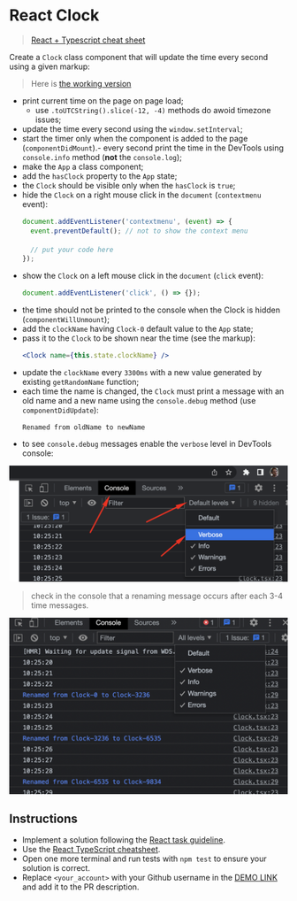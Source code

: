 # React Clock

> [React + Typescript cheat sheet](https://mate-academy.github.io/fe-program/js/extra/react-typescript)

Create a `Clock` class component that will update the time every second using a given markup:

> Here is [the working version](https://mate-academy.github.io/react_clock)

- print current time on the page on page load;
  - use `.toUTCString().slice(-12, -4)` methods do awoid timezone issues;
- update the time every second using the `window.setInterval`;
- start the timer only when the component is added to the page (`componentDidMount`).- every second print the time in the DevTools using `console.info` method (**not** the `console.log`);
- make the `App` a class component;
- add the `hasClock` property to the `App` state;
- the `Clock` should be visible only when the `hasClock` is `true`;
- hide the `Clock` on a right mouse click in the `document` (`contextmenu` event):
    ```js
    document.addEventListener('contextmenu', (event) => {
      event.preventDefault(); // not to show the context menu

      // put your code here
    });
    ```
- show the `Clock` on a left mouse click in the `document` (`click` event):
    ```js
    document.addEventListener('click', () => {});
    ```
- the time should not be printed to the console when the Clock is hidden (`componentWillUnmount`);
- add the `clockName` having `Clock-0` default value to the `App` state;
- pass it to the `Clock` to be shown near the time (see the markup):
    ```jsx
    <Clock name={this.state.clockName} />
    ```
- update the `clockName` every `3300ms` with a new value generated by existing `getRandomName` function;
- each time the name is changed, the `Clock` must print a message with an old name and a new name using the `console.debug` method (use `componentDidUpdate`):
    ```
    Renamed from oldName to newName
    ```
- to see `console.debug` messages enable the `verbose` level in DevTools console:

![How to enable verbose level](./readme-files/enable-verbose-level.png)

> check in the console that a renaming message occurs after each 3-4 time messages.

![Expected console output](./readme-files/expected-console-output.png)

## Instructions

- Implement a solution following the [React task guideline](https://github.com/mate-academy/react_task-guideline#react-tasks-guideline).
- Use the [React TypeScript cheatsheet](https://mate-academy.github.io/fe-program/js/extra/react-typescript).
- Open one more terminal and run tests with `npm test` to ensure your solution is correct.
- Replace `<your_account>` with your Github username in the [DEMO LINK](https://burovetskyi.github.io/react_clock/) and add it to the PR description.
